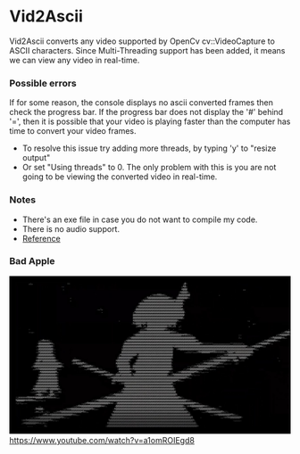 # Vid2Ascii

Vid2Ascii converts any video supported by OpenCv cv::VideoCapture to ASCII characters. Since Multi-Threading support has been added, it means we can view any video in real-time.

### Possible errors
If for some reason, the console displays no ascii converted frames then check the progress bar. If the progress bar does not display the '#' behind '=', then it is possible that your video is playing faster than the computer has time to convert your video frames. 
  - To resolve this issue try adding more threads, by typing 'y' to "resize output"
  - Or set "Using threads" to 0. The only problem with this is you are not going to be viewing the converted video in real-time.

### Notes
- There's an exe file in case you do not want to compile my code.
- There is no audio support.
- [Reference](https://stackoverflow.com/questions/32987103/image-to-ascii-art-conversion)

### Bad Apple
![image](demo.png)
https://www.youtube.com/watch?v=a1omROIEgd8
